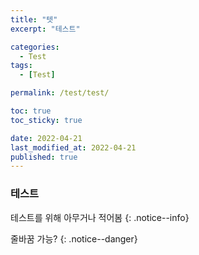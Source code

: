 ```yaml
---
title: "텟"
excerpt: "테스트"

categories:
  - Test
tags:
  - [Test]

permalink: /test/test/

toc: true
toc_sticky: true

date: 2022-04-21
last_modified_at: 2022-04-21
published: true
---
```


### 테스트

테스트를 위해 아무거나 적어봄
{: .notice--info}  

줄바꿈 가능?
{: .notice--danger}  